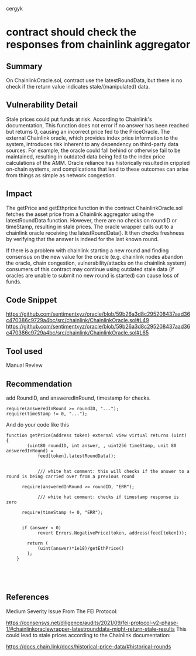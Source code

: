 cergyk
# contract should check the responses from chainlink aggregator 

## Summary
On ChainlinkOracle.sol, contract use the latestRoundData, but there is no check if the return value indicates stale/(manipulated) data.

## Vulnerability Detail

Stale prices could put funds at risk. According to Chainlink's documentation, This function does not error if no answer has been reached but returns 0, causing an incorrect price fed to the PriceOracle. The external Chainlink oracle, which provides index price information to the system, introduces risk inherent to any dependency on third-party data sources. For example, the oracle could fall behind or otherwise fail to be maintained, resulting in outdated data being fed to the index price calculations of the AMM. Oracle reliance has historically resulted in crippled on-chain systems, and complications that lead to these outcomes can arise from things as simple as network congestion.


## Impact
The getPrice and getEthprice function in the contract ChainlinkOracle.sol
fetches the asset price from a Chainlink aggregator using the latestRoundData function. However, there are no checks on roundID or timeStamp, resulting in stale prices. The oracle wrapper calls out to a chainlink oracle receiving the latestRoundData(). It then checks freshness by verifying that the answer is indeed for the last known round.

If there is a problem with chainlink starting a new round and finding consensus on the new value for the oracle (e.g. chainlink nodes abandon the oracle, chain congestion, vulnerability/attacks on the chainlink system) consumers of this contract may continue using outdated stale data (if oracles are unable to submit no new round is started)
can cause loss of funds.

## Code Snippet

https://github.com/sentimentxyz/oracle/blob/59b26a3d8c295208437aad36c470386c9729a4bc/src/chainlink/ChainlinkOracle.sol#L49
https://github.com/sentimentxyz/oracle/blob/59b26a3d8c295208437aad36c470386c9729a4bc/src/chainlink/ChainlinkOracle.sol#L65

## Tool used

Manual Review

## Recommendation
add RoundID, and answeredInRound, timestamp for checks.

```
require(answeredInRound >= roundID, "...");
require(timeStamp != 0, "...");

```
And do your code like this 

```
function getPrice(address token) external view virtual returns (uint) {
        (uint80 roundID, int answer, , uint256 timeStamp, unit 80 answeredInRound) =
            feed[token].latestRoundData();


            /// white hat comment: this will checks if the answer to a round is being carried over from a previous round

      require(answeredInRound >= roundID, "ERR");

            /// white hat comment: checks if timestamp response is zero

      require(timeStamp != 0, "ERR");
    
    
      if (answer < 0)
            revert Errors.NegativePrice(token, address(feed[token]));
 
        return (
            (uint(answer)*1e18)/getEthPrice()
        );
    }





```
## References
Medium Severity Issue From The FEI Protocol:

https://consensys.net/diligence/audits/2021/09/fei-protocol-v2-phase-1/#chainlinkoraclewrapper-latestrounddata-might-return-stale-results
This could lead to stale prices according to the Chainlink documentation:

https://docs.chain.link/docs/historical-price-data/#historical-rounds

